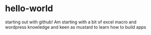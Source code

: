 # hello-world
starting out with github!
Am starting with a bit of excel macro and wordpress knowledge and keen as mustard to learn how to build apps
